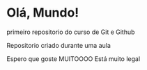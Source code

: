 # Olá, Mundo!
 primeiro repositorio do curso de Git e Github
 
 Repositorio criado durante uma aula

 Espero que goste MUITOOOO
 Está muito legal